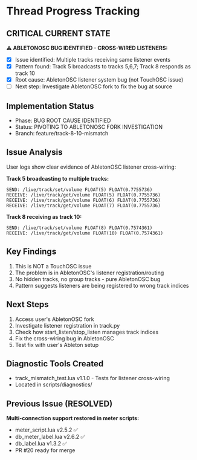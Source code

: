 # Thread Progress Tracking

## CRITICAL CURRENT STATE
**⚠️ ABLETONOSC BUG IDENTIFIED - CROSS-WIRED LISTENERS:**
- [x] Issue identified: Multiple tracks receiving same listener events
- [x] Pattern found: Track 5 broadcasts to tracks 5,6,7; Track 8 responds as track 10
- [x] Root cause: AbletonOSC listener system bug (not TouchOSC issue)
- [ ] Next step: Investigate AbletonOSC fork to fix the bug at source

## Implementation Status
- Phase: BUG ROOT CAUSE IDENTIFIED
- Status: PIVOTING TO ABLETONOSC FORK INVESTIGATION
- Branch: feature/track-8-10-mismatch

## Issue Analysis
User logs show clear evidence of AbletonOSC listener cross-wiring:

**Track 5 broadcasting to multiple tracks:**
```
SEND: /live/track/set/volume FLOAT(5) FLOAT(0.7755736)
RECEIVE: /live/track/get/volume FLOAT(5) FLOAT(0.7755736)
RECEIVE: /live/track/get/volume FLOAT(6) FLOAT(0.7755736)
RECEIVE: /live/track/get/volume FLOAT(7) FLOAT(0.7755736)
```

**Track 8 receiving as track 10:**
```
SEND: /live/track/set/volume FLOAT(8) FLOAT(0.7574361)
RECEIVE: /live/track/get/volume FLOAT(10) FLOAT(0.7574361)
```

## Key Findings
1. This is NOT a TouchOSC issue
2. The problem is in AbletonOSC's listener registration/routing
3. No hidden tracks, no group tracks - pure AbletonOSC bug
4. Pattern suggests listeners are being registered to wrong track indices

## Next Steps
1. Access user's AbletonOSC fork
2. Investigate listener registration in track.py
3. Check how start_listen/stop_listen manages track indices
4. Fix the cross-wiring bug in AbletonOSC
5. Test fix with user's Ableton setup

## Diagnostic Tools Created
- track_mismatch_test.lua v1.1.0 - Tests for listener cross-wiring
- Located in scripts/diagnostics/

## Previous Issue (RESOLVED)
**Multi-connection support restored in meter scripts:**
- meter_script.lua v2.5.2 ✅
- db_meter_label.lua v2.6.2 ✅
- db_label.lua v1.3.2 ✅
- PR #20 ready for merge
